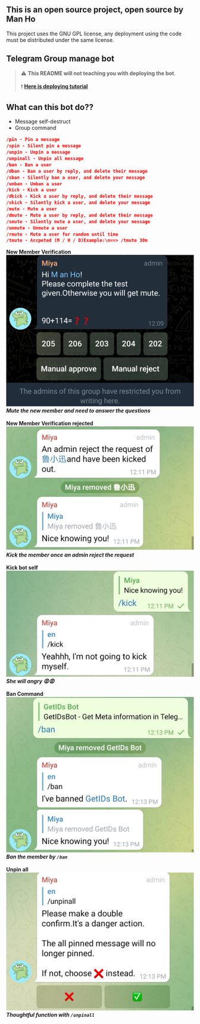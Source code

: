## This is an open source project, open source by Man Ho
This project uses the GNU GPL license, any deployment using the code must be distributed under the same license.
## Telegram Group manage bot
> :warning: **This README will not teaching you with deploying the bot**.<br><br>
> :heavy_exclamation_mark: **[Here is deploying tutorial](https://github.com/manho30/Telegram-Pm-Bot/blob/main/README.md)**

## What can this bot do??
- Message self-destruct
- Group command
```Json
/pin - Pin a message 
/spin - Silent pin a message
/unpin - Unpin a message 
/unpinall - Unpin all message
/ban - Ban a user
/dban - Ban a user by reply, and delete their message
/sban - Silently ban a user, and delete your message
/unban - Unban a user
/kick - Kick a user
/dkick - Kick a user by reply, and delete their message
/skick - Silently kick a user, and delete your message
/mute - Mute a user
/dmute - Mute a user by reply, and delete their message
/smute - Silently mute a user, and delete your message
/unmute - Unmute a user
/rmute - Mute a user for random until time
/tmute - Accpeted (M / H / D)Example:\n==> /tmute 30m
```

**New Member Verification**
![This is an image](others/NewChatmemberVerify.jpg) 
***Mute the new member and need to answer the questions***<br><br>
**New Member Verification rejected**
![This is an image](others/newChatMemberVerifyReject.jpg) 
***Kick the member once an admin reject the request***<br><br>
**Kick bot self**
![This is an image](others/kickMyself.jpg) 
***She will angry 😡😡***<br><br>
**Ban Command**
![This is an image](others/Screenshot_20211214_121308_org.telegram.messenger_edit_121306503275238.jpg) 
***Ban the member by `/ban`*** <br><br>
**Unpin all**
![This is an image](others/unpinAll.jpg) 
***Thoughtful function with `/unpinall`***<br><br>
